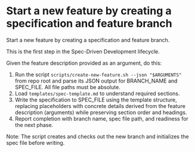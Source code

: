 # Start a new feature by creating a specification and feature branch

Start a new feature by creating a specification and feature branch.

This is the first step in the Spec-Driven Development lifecycle.

Given the feature description provided as an argument, do this:

1. Run the script `scripts/create-new-feature.sh --json "$ARGUMENTS"` from repo root and parse its JSON output for BRANCH_NAME and SPEC_FILE. All file paths must be absolute.
1. Load `templates/spec-template.md` to understand required sections.
1. Write the specification to SPEC_FILE using the template structure, replacing placeholders with concrete details derived from the feature description (arguments) while preserving section order and headings.
1. Report completion with branch name, spec file path, and readiness for the next phase.

Note: The script creates and checks out the new branch and initializes the spec file before writing.
